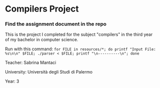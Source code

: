 # Compilers Project
### Find the assignment document in the repo

This is the project I completed for the subject "compilers" in the third year of my bachelor in computer science.

Run with this command:
```for FILE in resources/*; do printf "Input File: %s\n\n" $FILE; ./parser < $FILE; printf "\n----------\n"; done```

Teacher: Sabrina Mantaci

University: Università degli Studi di Palermo

Year: 3
